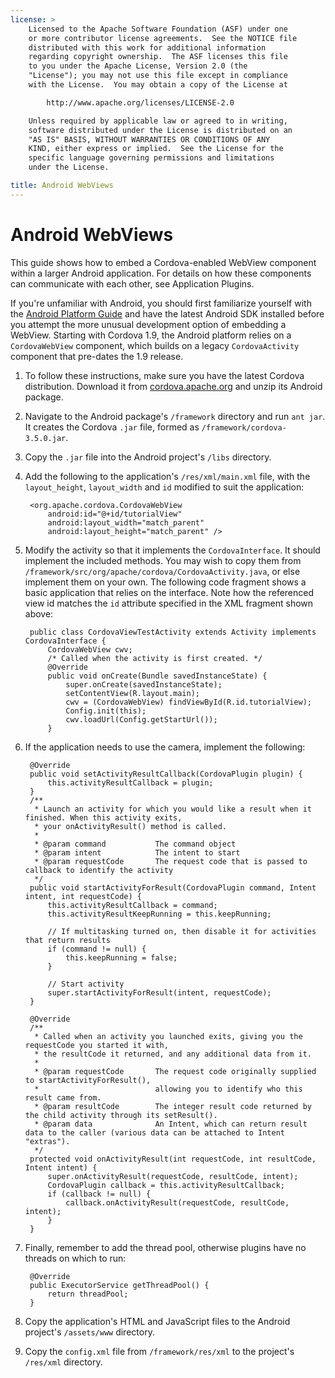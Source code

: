 ```yaml
---
license: >
    Licensed to the Apache Software Foundation (ASF) under one
    or more contributor license agreements.  See the NOTICE file
    distributed with this work for additional information
    regarding copyright ownership.  The ASF licenses this file
    to you under the Apache License, Version 2.0 (the
    "License"); you may not use this file except in compliance
    with the License.  You may obtain a copy of the License at

        http://www.apache.org/licenses/LICENSE-2.0

    Unless required by applicable law or agreed to in writing,
    software distributed under the License is distributed on an
    "AS IS" BASIS, WITHOUT WARRANTIES OR CONDITIONS OF ANY
    KIND, either express or implied.  See the License for the
    specific language governing permissions and limitations
    under the License.

title: Android WebViews
---
```


# Android WebViews

This guide shows how to embed a Cordova-enabled WebView component
within a larger Android application. For details on how these
components can communicate with each other, see Application Plugins.

If you're unfamiliar with Android, you should first familiarize
yourself with the [Android Platform Guide](index.html) and have the latest Android
SDK installed before you attempt the more unusual development option
of embedding a WebView.  Starting with Cordova 1.9, the Android
platform relies on a `CordovaWebView` component, which builds on a
legacy `CordovaActivity` component that pre-dates the 1.9 release.

1. To follow these instructions, make sure you have the latest Cordova
   distribution. Download it from
   [cordova.apache.org](http://cordova.apache.org) and unzip its
   Android package.

1. Navigate to the Android package's `/framework` directory and run
   `ant jar`. It creates the Cordova `.jar` file, formed as
   `/framework/cordova-3.5.0.jar`.

1. Copy the `.jar` file into the Android project's `/libs` directory.

1. Add the following to the application's `/res/xml/main.xml` file,
   with the `layout_height`, `layout_width` and `id` modified to suit
   the application:

        <org.apache.cordova.CordovaWebView
            android:id="@+id/tutorialView"
            android:layout_width="match_parent"
            android:layout_height="match_parent" />

1. Modify the activity so that it implements the `CordovaInterface`.
   It should implement the included methods.  You may wish to copy
   them from `/framework/src/org/apache/cordova/CordovaActivity.java`,
   or else implement them on your own.  The following code fragment
   shows a basic application that relies on the interface. Note how
   the referenced view id matches the `id` attribute specified in the
   XML fragment shown above:

        public class CordovaViewTestActivity extends Activity implements CordovaInterface {
            CordovaWebView cwv;
            /* Called when the activity is first created. */
            @Override
            public void onCreate(Bundle savedInstanceState) {
                super.onCreate(savedInstanceState);
                setContentView(R.layout.main);
                cwv = (CordovaWebView) findViewById(R.id.tutorialView);
                Config.init(this);
                cwv.loadUrl(Config.getStartUrl());
            }

1. If the application needs to use the camera, implement the
   following:

        @Override
        public void setActivityResultCallback(CordovaPlugin plugin) {
            this.activityResultCallback = plugin;
        }
        /**
         * Launch an activity for which you would like a result when it finished. When this activity exits,
         * your onActivityResult() method is called.
         *
         * @param command           The command object
         * @param intent            The intent to start
         * @param requestCode       The request code that is passed to callback to identify the activity
         */
        public void startActivityForResult(CordovaPlugin command, Intent intent, int requestCode) {
            this.activityResultCallback = command;
            this.activityResultKeepRunning = this.keepRunning;
            
            // If multitasking turned on, then disable it for activities that return results
            if (command != null) {
                this.keepRunning = false;
            }
        
            // Start activity
            super.startActivityForResult(intent, requestCode);
        }   
    
        @Override
        /**
         * Called when an activity you launched exits, giving you the requestCode you started it with,
         * the resultCode it returned, and any additional data from it.
         *
         * @param requestCode       The request code originally supplied to startActivityForResult(),
         *                          allowing you to identify who this result came from.
         * @param resultCode        The integer result code returned by the child activity through its setResult().
         * @param data              An Intent, which can return result data to the caller (various data can be attached to Intent "extras").
         */
        protected void onActivityResult(int requestCode, int resultCode, Intent intent) {
            super.onActivityResult(requestCode, resultCode, intent);
            CordovaPlugin callback = this.activityResultCallback;
            if (callback != null) {
                callback.onActivityResult(requestCode, resultCode, intent);
            }
        }

1. Finally, remember to add the thread pool, otherwise plugins
   have no threads on which to run:

        @Override
        public ExecutorService getThreadPool() {
            return threadPool;
        }

1. Copy the application's HTML and JavaScript files to the Android
   project's `/assets/www` directory.

1. Copy the `config.xml` file from `/framework/res/xml` to the
   project's `/res/xml` directory.
